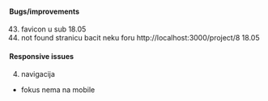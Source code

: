 #### Bugs/improvements

43. favicon u sub 18.05
44. not found stranicu bacit neku foru http://localhost:3000/project/8 18.05

#### Responsive issues

4. navigacija

- fokus nema na mobile
